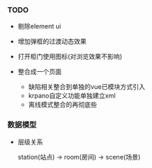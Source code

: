 ### TODO
* 剔除element ui
* 增加弹框的过渡动态效果
* 打开柜门使用图标(对浏览效果不影响)


* 整合成一个页面
  * 缺陷相关整合到单独的vue已模块方式引入
  * krpano自定义功能单独建立xml
  * 离线模式整合的再彻底些
  
### 数据模型
* 层级关系

  station(站点) -> room(房间) -> scene(场景)
